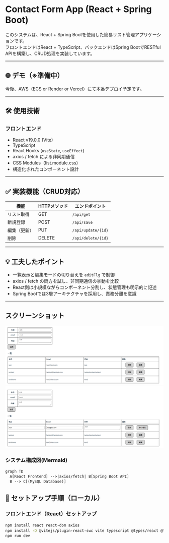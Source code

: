 # Contact Form App (React + Spring Boot)

このシステムは、React + Spring Bootを使用した簡易リスト管理アプリケーションです。  
フロントエンドはReact + TypeScript、バックエンドはSpring BootでRESTful APIを構築し、CRUD処理を実装しています。

---

## 🌐 デモ（※準備中）
今後、AWS（ECS or Render or Vercel）にて本番デプロイ予定です。

---

## 🛠️ 使用技術
### フロントエンド
- React v19.0.0 (Vite)
- TypeScript
- React Hooks (`useState`, `useEffect`)
- axios / fetch による非同期通信
- CSS Modules（list.module.css）
- 構造化されたコンポーネント設計

---

## ✅ 実装機能（CRUD対応）

| 機能         | HTTPメソッド | エンドポイント         |
|--------------|--------------|--------------------------|
| リスト取得     | GET          | `/api/get`              |
| 新規登録       | POST         | `/api/save`             |
| 編集（更新）   | PUT          | `/api/update/{id}`      |
| 削除           | DELETE       | `/api/delete/{id}`      |

---

## 💡 工夫したポイント

- 一覧表示と編集モードの切り替えを `editFlg` で制御
- axios / fetch の両方を試し、非同期通信の挙動を比較
- React側は小規模ながらコンポーネント分割し、状態管理も明示的に記述
- Spring Bootでは3層アーキテクチャを採用し、責務分離を意識

---

## スクリーンショット
![List](./screenshots/一覧画面.png)
![List](./screenshots/編集画面.png)

### システム構成図(Mermaid)
```mermaid
graph TD
  A[React Frontend] -->|axios/fetch| B[Spring Boot API]
  B --> C[(MySQL Database)]
```

## 🚀 セットアップ手順（ローカル）

### フロントエンド（React）セットアップ
```bash
npm install react react-dom axios
npm install -D @vitejs/plugin-react-swc vite typescript @types/react @types/react-dom eslint @eslint/js eslint-plugin-react-hooks
npm run dev

